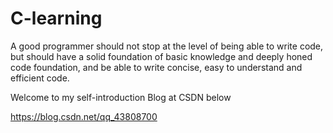 # C-learning
A good programmer should not stop at the level of being able to write code, but should have a 
solid foundation of basic knowledge and deeply honed code foundation, and be able to write 
concise, easy to understand and efficient code.

Welcome to my self-introduction Blog at CSDN below

https://blog.csdn.net/qq_43808700


